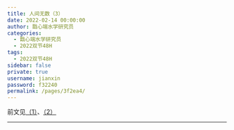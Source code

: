 ```yaml
---
title: 人间无数（3）
date: 2022-02-14 00:00:00
author: 戬心端水学研究员
categories: 
  - 戬心端水学研究员
  - 2022双节48H
tags: 
  - 2022双节48H
sidebar: false
private: true
username: jianxin
password: f32240
permalink: /pages/3f2ea4/
---
```


前文见[（1）](https://jianxinonly.lofter.com/post/4c358a37_1ccbf34df)、[（2）](https://jianxinonly.lofter.com/post/4c358a37_1cd2a404a)

---
